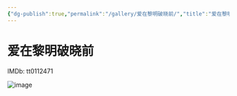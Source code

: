 ```yaml
---
{"dg-publish":true,"permalink":"/gallery/爱在黎明破晓前/","title":"爱在黎明破晓前"}
---
```



# 爱在黎明破晓前

IMDb: tt0112471

![image](https://img9.doubanio.com/view/photo/s_ratio_poster/public/p2555762374.webp)
